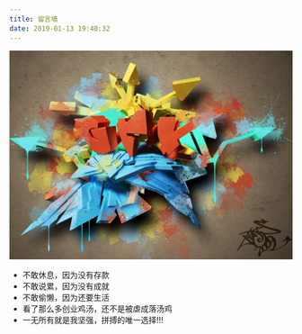 ```yaml
---
title: 留言墙
date: 2019-01-13 19:40:32
---
```

![背景墙](index/bg.jpg)

+ 不敢休息，因为没有存款
+ 不敢说累，因为没有成就
+ 不敢偷懒，因为还要生活
+ 看了那么多创业鸡汤，还不是被虐成落汤鸡
+ 一无所有就是我坚强，拼搏的唯一选择!!!

